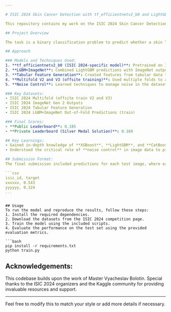 ```yaml
---

# ISIC 2024 Skin Cancer Detection with tf_efficientnetv2_b0 and LightGBM

This repository contains my work on the ISIC 2024 Skin Cancer Detection Challenge. The goal of the competition is to identify malignant lesions from skin images cropped from 3D total body photographs. The challenge targets the early detection of skin cancer using images that mimic those submitted for telehealth consultations, such as smartphone photos. 

## Project Overview

The task is a binary classification problem to predict whether a skin lesion is malignant. The model submissions were evaluated based on the partial area under the ROC curve (pAUC), with a focus on achieving a high true positive rate (TPR) above 80%.

## Approach

### Models and Techniques Used:
1. **tf_efficientnetv2_b0 (ISIC 2024-specific model)**: Pretrained on ImageNet and fine-tuned for the ISIC 2024 dataset.
2. **LGBM+ImageNet**: Combined LightGBM predictions with ImageNet output to enhance model performance.
3. **Tabular Feature Generation**: Created features from tabular data to feed into LGBM and CatBoost models.
4. **Multifold V2 and V3 (offsite training)**: Used multiple folds to avoid overfitting and enhance the robustness of the model.
5. **Noise Control**: Learned techniques to manage noise in the dataset, reducing the risk of overfitting, particularly relevant in image-based datasets.

### Key Datasets:
- ISIC 2024 Multifold (offsite train V2 and V3)
- ISIC 2024 ImageNet Gen 2 Outputs
- ISIC 2024 Tabular Feature Generation
- ISIC 2024 LGBM+ImageNet Out-of-Fold Predictions (train)

### Final Scores:
- **Public Leaderboard**: 0.185
- **Private Leaderboard (Silver Medal Solution)**: 0.169

## Key Learnings:
- Gained in-depth knowledge of **XGBoost**, **LightGBM**, and **CatBoost**, focusing on hyperparameter tuning and model optimization.
- Understood the critical role of **noise control** in image data to prevent overfitting, which was essential for improving the model’s generalizability.

## Submission Format:
The final submission included predictions for each test image, where each image (`isic_id`) was assigned a probability (`target`) representing the likelihood of the lesion being malignant.

```csv
isic_id, target
xxxxxx, 0.543
yyyyyy, 0.324
...
```

```

## Usage
To run the model and reproduce the results, follow these steps:
1. Install the required dependencies.
2. Download the datasets from the ISIC 2024 competition page.
3. Train the model using the included scripts.
4. Evaluate the performance on the test set using the provided evaluation metrics.

```bash
pip install -r requirements.txt
python train.py
```

## Acknowledgements:
This codebase builds upon the work of Master Vyacheslav Bolotin. Special thanks to the ISIC 2024 organizers and the Kaggle community for providing invaluable resources and support.

---

Feel free to modify this to match your style or add more details if necessary.
